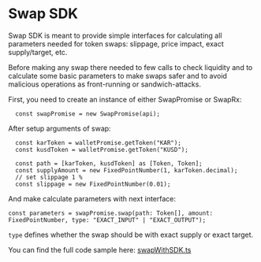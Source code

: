 # Swap SDK

Swap SDK is meant to provide simple interfaces for calculating all parameters needed for token swaps: slippage, price impact, exact supply/target, etc.

Before making any swap there needed to few calls to check liquidity and to calculate some basic parameters to make swaps safer and to avoid malicious operations as front-running or sandwich-attacks.

First, you need to create an instance of either SwapPromise or SwapRx:

```text
  const swapPromise = new SwapPromise(api);
```

After setup arguments of swap:

```text
  const karToken = walletPromise.getToken("KAR");
  const kusdToken = walletPromise.getToken("KUSD");

  const path = [karToken, kusdToken] as [Token, Token];
  const supplyAmount = new FixedPointNumber(1, karToken.decimal);
  // set slippage 1 %
  const slippage = new FixedPointNumber(0.01);
```

And make calculate parameters with next interface:

```text
const parameters = swapPromise.swap(path: Token[], amount: FixedPointNumber, type: "EXACT_INPUT" | "EXACT_OUTPUT");
```

`type` defines whether the swap should be with exact supply or exact target.

You can find the full code sample here: [swapWithSDK.ts](https://github.com/AcalaNetwork/acala-js-example/blob/c85aff894ec3aa083aea11ec80e0a985adb5fa04/src/dex-examples/swapWithSDK.ts)

